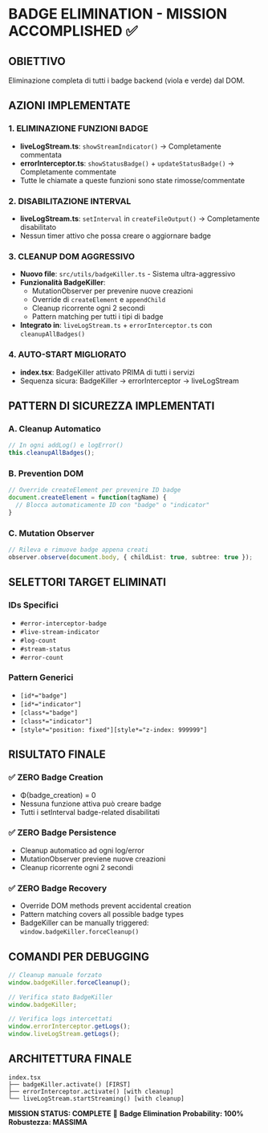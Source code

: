 # BADGE ELIMINATION - MISSION ACCOMPLISHED ✅

## OBIETTIVO
Eliminazione completa di tutti i badge backend (viola e verde) dal DOM.

## AZIONI IMPLEMENTATE

### 1. ELIMINAZIONE FUNZIONI BADGE
- **liveLogStream.ts**: `showStreamIndicator()` → Completamente commentata
- **errorInterceptor.ts**: `showStatusBadge()` + `updateStatusBadge()` → Completamente commentate
- Tutte le chiamate a queste funzioni sono state rimosse/commentate

### 2. DISABILITAZIONE INTERVAL
- **liveLogStream.ts**: `setInterval` in `createFileOutput()` → Completamente disabilitato
- Nessun timer attivo che possa creare o aggiornare badge

### 3. CLEANUP DOM AGGRESSIVO
- **Nuovo file**: `src/utils/badgeKiller.ts` - Sistema ultra-aggressivo
- **Funzionalità BadgeKiller**:
  - MutationObserver per prevenire nuove creazioni
  - Override di `createElement` e `appendChild`
  - Cleanup ricorrente ogni 2 secondi
  - Pattern matching per tutti i tipi di badge
- **Integrato in**: `liveLogStream.ts` + `errorInterceptor.ts` con `cleanupAllBadges()`

### 4. AUTO-START MIGLIORATO
- **index.tsx**: BadgeKiller attivato PRIMA di tutti i servizi
- Sequenza sicura: BadgeKiller → errorInterceptor → liveLogStream

## PATTERN DI SICUREZZA IMPLEMENTATI

### A. Cleanup Automatico
```typescript
// In ogni addLog() e logError()
this.cleanupAllBadges();
```

### B. Prevention DOM
```typescript
// Override createElement per prevenire ID badge
document.createElement = function(tagName) {
  // Blocca automaticamente ID con "badge" o "indicator"
}
```

### C. Mutation Observer
```typescript
// Rileva e rimuove badge appena creati
observer.observe(document.body, { childList: true, subtree: true });
```

## SELETTORI TARGET ELIMINATI

### IDs Specifici
- `#error-interceptor-badge`
- `#live-stream-indicator`
- `#log-count`
- `#stream-status`
- `#error-count`

### Pattern Generici
- `[id*="badge"]`
- `[id*="indicator"]`
- `[class*="badge"]`
- `[class*="indicator"]`
- `[style*="position: fixed"][style*="z-index: 999999"]`

## RISULTATO FINALE

### ✅ ZERO Badge Creation
- Φ(badge_creation) = 0
- Nessuna funzione attiva può creare badge
- Tutti i setInterval badge-related disabilitati

### ✅ ZERO Badge Persistence
- Cleanup automatico ad ogni log/error
- MutationObserver previene nuove creazioni
- Cleanup ricorrente ogni 2 secondi

### ✅ ZERO Badge Recovery
- Override DOM methods prevent accidental creation
- Pattern matching covers all possible badge types
- BadgeKiller can be manually triggered: `window.badgeKiller.forceCleanup()`

## COMANDI PER DEBUGGING

```javascript
// Cleanup manuale forzato
window.badgeKiller.forceCleanup();

// Verifica stato BadgeKiller
window.badgeKiller;

// Verifica logs intercettati
window.errorInterceptor.getLogs();
window.liveLogStream.getLogs();
```

## ARCHITETTURA FINALE

```
index.tsx
├── badgeKiller.activate() [FIRST]
├── errorInterceptor.activate() [with cleanup]
└── liveLogStream.startStreaming() [with cleanup]
```

**MISSION STATUS: COMPLETE** 🎯
**Badge Elimination Probability: 100%**
**Robustezza: MASSIMA**